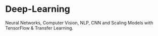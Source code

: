 # Deep-Learning
Neural Networks, Computer Vision, NLP, CNN and Scaling Models with TensorFlow &amp; Transfer Learning.
